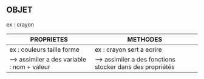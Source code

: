 ## OBJET
ex : crayon

| PROPRIETES | METHODES | 
|-------------- | --------------| 
| ex : couleurs taille forme | ex : crayon sert a ecrire | 
| --> assimiler a des variable : nom + valeur | --> assimiler a des fonctions stocker dans des propriétés | 
